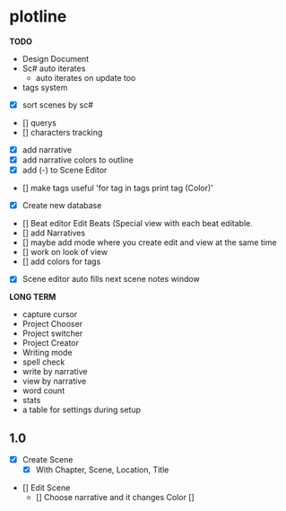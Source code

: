 # plotline

**TODO**
- Design Document
- Sc# auto iterates
    - auto iterates on update too
- tags system
- [x] sort scenes by sc#
- [] querys
- [] characters tracking
- [x] add narrative
- [x] add narrative colors to outline
- [x] add (-) to Scene Editor
- [] make tags useful
    'for tag in tags
    print tag (Color)'
- [x] Create new database
- [] Beat editor Edit Beats (Special view with each beat editable.
- [] add Narratives
- [] maybe add mode where you create edit and view at the same time
- [] work on look of view
- [] add colors for tags
- [x] Scene editor auto fills next scene
notes window


**LONG TERM**
- capture cursor
- Project Chooser
- Project switcher
- Project Creator
- Writing mode
- spell check
- write by narrative
- view by narrative
- word count
- stats
- a table for settings during setup

## 1.0
- [x] Create Scene
    - [x] With Chapter, Scene, Location, Title
- [] Edit Scene
    - [] Choose narrative and it changes Color
[] 